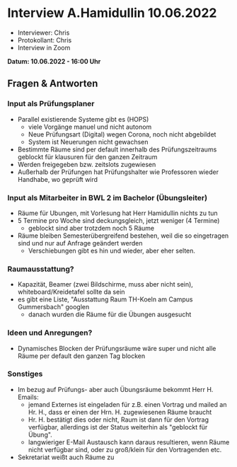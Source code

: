 # Interview A.Hamidullin 10.06.2022
- Interviewer: Chris
- Protokollant: Chris
- Interview in Zoom

**Datum: 10.06.2022 - 16:00 Uhr**

## Fragen & Antworten

### Input als Prüfungsplaner

- Parallel existierende Systeme gibt es (HOPS)
    - viele Vorgänge manuel und nicht autonom
    - Neue Prüfungsart (Digital) wegen Corona, noch nicht abgebildet
    - System ist Neuerungen nicht gewachsen
- Bestimmte Räume sind per default innerhalb des Prüfungszeitraums geblockt für klausuren für den ganzen Zeitraum
- Werden freigegeben bzw. zeitslots zugewiesen
- Außerhalb der Prüfungen hat Prüfungshalter wie Professoren wieder Handhabe, wo geprüft wird

### Input als Mitarbeiter in BWL 2 im Bachelor (Übungsleiter)
- Räume für Ubungen, mit Vorlesung hat Herr Hamidullin nichts zu tun
- 5 Termine pro Woche sind deckungsgleich, jetzt weniger (4 Termine)
    - geblockt sind aber trotzdem noch 5 Räume
- Räume bleiben Semesterübergreifend bestehen, weil die so eingetragen sind und nur auf Anfrage geändert werden
    - Verschiebungen gibt es hin und wieder, aber eher selten.

### Raumausstattung?
- Kapazität, Beamer (zwei Bildschirme, muss aber nicht sein), whiteboard/Kreidetafel sollte da sein
- es gibt eine Liste, "Ausstattung Raum TH-Koeln am Campus Gummersbach" googlen
    - danach wurden die Räume für die Übungen ausgesucht

### Ideen und Anregungen?
- Dynamisches Blocken der Prüfungsräume wäre super und nicht alle Räume per default den ganzen Tag blocken

### Sonstiges
- Im bezug auf Prüfungs- aber auch Übungsräume bekommt Herr H. Emails:
    - jemand Externes ist eingeladen für z.B. einen Vortrag und mailed an Hr. H., dass er einen der Hrn. H.  zugewiesenen Räume braucht
    - Hr. H. bestätigt dies oder nicht, Raum ist dann für den Vortrag verfügbar, allerdings ist der Status weiterhin als "geblockt für Übung".
    - langwieriger E-Mail Austausch kann daraus resultieren, wenn Räume nicht verfügbar sind, oder zu groß/klein für den Vortragenden etc.
- Sekretariat weißt auch Räume zu